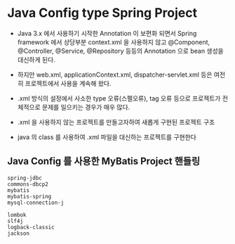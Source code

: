 # Java Config type Spring Project
* Java 3.x 에서 사용하기 시작한 Annotation 이 보편화 되면서
Spring framework 에서 상당부분 context.xml 을 사용하지 않고
@Component, @Controller, @Service, @Repository 등등의 Annotation 으로
bean 생성을 대신하게 된다.
* 하지만 web.xml, applicationContext.xml, dispatcher-servlet.xml 등은
여전히 프로젝트에서 사용을 계속해 왔다.
* .xml 방식의 설정에서 사소한 type 오류(스펠오류), tag 오류 등으로
프로젝트가 전체적으로 문제를 일으키는 경우가 매우 많다.
* .xml 을 사용하지 않는 프로젝트를 만들고자하여 새롭게 구현된 프로젝트 구조

* java 의 class 를 사용하여 .xml 파일을 대신하는 프로젝트를 구현한다



## Java Config 를 사용한 MyBatis Project 핸들링
    spring-jdbc
    commons-dbcp2
    mybatis
    mybatis-spring
    mysql-connection-j

    lombok
    slf4j
    logback-classic
    jackson